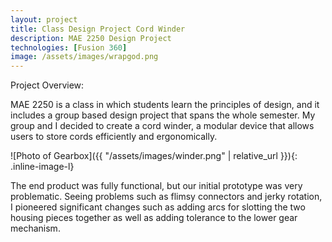 ```yaml
---
layout: project
title: Class Design Project Cord Winder
description: MAE 2250 Design Project
technologies: [Fusion 360]
image: /assets/images/wrapgod.png
---
```



Project Overview:

MAE 2250 is a class in which students learn the principles of design, and it includes a group based design project that spans the whole semester. My group and I decided to create a cord winder, a modular device that allows users to store cords efficiently and ergonomically.

![Photo of Gearbox]({{ "/assets/images/winder.png" | relative_url }}){: .inline-image-l}

The end product was fully functional, but our initial prototype was very problematic. Seeing problems such as flimsy connectors and jerky rotation, I pioneered significant changes such as adding arcs for slotting the two housing pieces together as well as adding tolerance to the lower gear mechanism. 